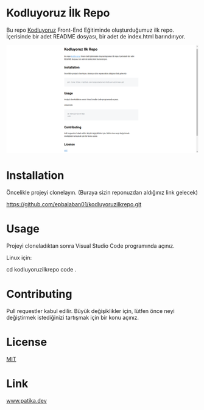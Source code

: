 # Kodluyoruz İlk Repo
Bu repo [Kodluyoruz](https://www.kodluyoruz.org/) Front-End Eğitiminde oluşturduğumuz ilk repo. İçerisinde bir adet README dosyası, bir adet de index.html barındırıyor.

![Markdown Fotoğraf](https://raw.githubusercontent.com/Kodluyoruz/taskforce/main/git/odev1/figures/markdown.png)

# Installation

Öncelikle projeyi clonelayın. (Buraya sizin reponuzdan aldığınız link gelecek)

https://github.com/epbalaban01/kodluyoruzilkrepo.git

# Usage

Projeyi cloneladıktan sonra Visual Studio Code programında açınız.

Linux için:

cd kodluyoruzilkrepo
code .

# Contributing

Pull requestler kabul edilir. Büyük değişiklikler için, lütfen önce neyi değiştirmek istediğinizi tartışmak için bir konu açınız.

# License

[MIT](https://choosealicense.com/licenses/mit/)

# Link

www.patika.dev 
